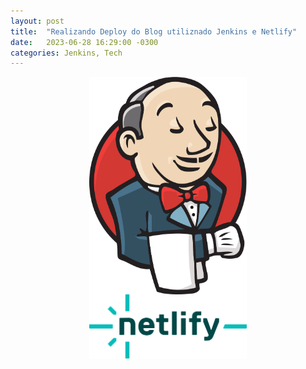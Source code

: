 ```yaml
---
layout: post
title:  "Realizando Deploy do Blog utiliznado Jenkins e Netlify"
date:   2023-06-28 16:29:00 -0300
categories: Jenkins, Tech
---
```


<!-- ![CynoImg](/imgs/PersonagemCynoFo.png "Cyno") -->
<img src="/imgs/1200px-Jenkins_logo.svg.png"  style="display: block; margin: 0 auto" width="50%" height="20%">


<img src="/imgs/Netlify_logo_(2).svg.png"  style="display: block; margin: 0 auto" width="50%" height="20%">


<!-- {% highlight ruby %}
def print_hi(name)
  puts "Hi, #{name}"
end
print_hi('Tom')
#=> prints 'Hi, Tom' to STDOUT.
{% endhighlight %} -->
